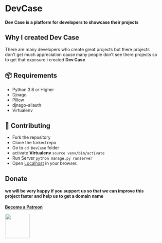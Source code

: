 # DevCase
#### Dev Case is a platform for developers to showcase their projects

## Why I created Dev Case
There are many developers who create great projects but there projects don't get much appreciation cause many people don't see there projects so to get that exposure i created __Dev Case__

## 📦 Requirements
* Python 3.8 or Higher
* Djnago         
* Pillow         
* djnago-allauth 
* Virtualenv     

## 🧩 Contributing
- Fork the repository
- Clone the forked repo
- Go to `cd DevCase` folder 
- activate **Virtualenv** `source venv/bin/activate`
- Run Server              `python manage.py runserver`
- Open [Localhost](http://127.0.0.1:8000/home) in your browser.

## Donate
#### we will be very happy if you support us so that we can improve this project faster and help us to get a domain name 
<a href="https://www.patreon.com/bePatron?u=46563102">__Become a Patreon__</a>


<img src='https://www.testuff.com/wp-content/uploads/open-source.png' height='80' width='80'>



